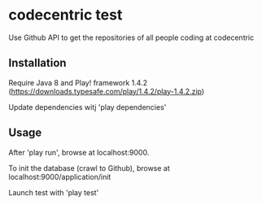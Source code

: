 # codecentric test

Use Github API to get the repositories of all people coding at codecentric 

## Installation

Require Java 8 and Play! framework 1.4.2 (https://downloads.typesafe.com/play/1.4.2/play-1.4.2.zip)

Update dependencies witj 'play dependencies'

## Usage
 
After 'play run', browse at localhost:9000.
 
To init the database (crawl to Github), browse at localhost:9000/application/init

Launch test with 'play test'
